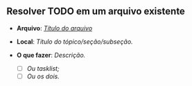 Resolver TODO em um arquivo existente
-------------------------------------

- **Arquivo**: [_Título do arquivo_](_link_)

- **Local**: _Título do tópico/seção/subseção._

- **O que fazer**: _Descrição._
  - [ ] _Ou tasklist;_
  - [ ] _Ou os dois._